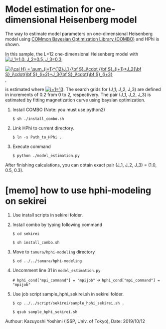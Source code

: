 # Model estimation for one-dimensional Heisenberg model 

The way to estimate model parameters on one-dimensional Heisenberg model using [COMmon Bayesian Optimization Library (COMBO)](https://ma.issp.u-tokyo.ac.jp/en/app/1433) and HPhi is shown.

In this sample, the L=12 one-dimensional Heisenberg model with <a href="https://www.codecogs.com/eqnedit.php?latex=J_1=1.0,&space;J_2=0.5,&space;J_3=0.3" target="_blank"><img src="https://latex.codecogs.com/gif.latex?J_1=1.0,&space;J_2=0.5,&space;J_3=0.3" title="J_1=1.0, J_2=0.5, J_3=0.3" /></a>,

<a href="https://www.codecogs.com/eqnedit.php?latex={\cal&space;H}&space;=&space;\sum_{i=1}^{12}J_1&space;{\bf&space;S}_i\cdot&space;{\bf&space;S}_{i&plus;1}&plus;J_2{\bf&space;S}_i\cdot{\bf&space;S}_{i&plus;2}&plus;J_3{\bf&space;S}_i\cdot{\bf&space;S}_{i&plus;3}" target="_blank"><img src="https://latex.codecogs.com/gif.latex?{\cal&space;H}&space;=&space;\sum_{i=1}^{12}J_1&space;{\bf&space;S}_i\cdot&space;{\bf&space;S}_{i&plus;1}&plus;J_2{\bf&space;S}_i\cdot{\bf&space;S}_{i&plus;2}&plus;J_3{\bf&space;S}_i\cdot{\bf&space;S}_{i&plus;3}" title="{\cal H} = \sum_{i=1}^{12}J_1 {\bf S}_i\cdot {\bf S}_{i+1}+J_2{\bf S}_i\cdot{\bf S}_{i+2}+J_3{\bf S}_i\cdot{\bf S}_{i+3}" /></a>,

is estimated where
<a href="https://www.codecogs.com/eqnedit.php?latex=i=1=13" target="_blank"><img src="https://latex.codecogs.com/gif.latex?i=1=13" title="i=1=13" /></a>. The search grids for (J_1, J_2, J_3) are defined in increments of 0.2 from 0 to 2, respectivery. The pair (J_1, J_2, J_3) is estimated by fitting magnetization curve using baysian optimization.



1. Install COMBO (Note: you must use python2)

    ``$ sh ./install_combo.sh ``

2. Link HPhi to current directory.

    ``$ ln -s Path_to_HPhi .``

3. Execute command

    ``$ python ./model_estimation.py ``

After finishing calculations, you can obtain exact pair (J_1, J_2, J_3) = (1.0, 0.5, 0.3).

# [memo] how to use hphi-modeling on sekirei

1. Use install scripts in sekirei folder.

2. Install combo by typing following command

    ``$ cd sekirei`` 
    
    ``$ sh install_combo.sh``

3. Move to ``tamura/hphi-modeling`` directory

   ``$ cd ../../tamura/hphi-modeling``

4. Uncomment line 31 in ``model_estimation.py``

    ``# hphi_cond["mpi_command"] = "mpijob"``
    -> ``hphi_cond["mpi_command"] = "mpijob"``

5. Use job script sample_hphi_sekirei.sh in sekirei folder.

   ``$ cp ../../script/sekirei/sample_hphi_sekirei.sh .``
   
   ``$ qsub sample_hphi_sekirei.sh``
   

Authour: Kazuyoshi Yoshimi (ISSP, Univ. of Tokyo), Date: 2019/10/12

